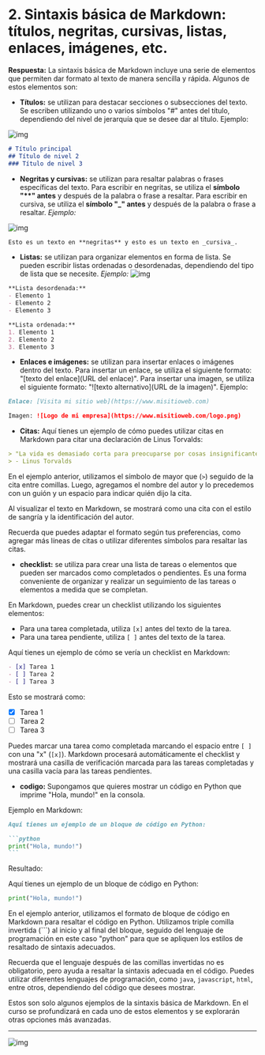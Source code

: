 
# 2. Sintaxis básica de Markdown: títulos, negritas, cursivas, listas, enlaces, imágenes, etc.

**Respuesta:** La sintaxis básica de Markdown incluye una serie de elementos que permiten dar formato al texto de manera sencilla y rápida. Algunos de estos elementos son:

- **Títulos:** se utilizan para destacar secciones o subsecciones del texto. Se escriben utilizando uno o varios símbolos "#" antes del título, dependiendo del nivel de jerarquía que se desee dar al título. Ejemplo: 

![img](https://emowe.com/wp-content/uploads/tutorial-markdown-niveles-titulos.jpg)

```Markdown
# Título principal
## Título de nivel 2
### Título de nivel 3
```

- **Negritas y cursivas:** se utilizan para resaltar palabras o frases específicas del texto. Para escribir en negritas, se utiliza el **símbolo "\*\*" antes** y después de la palabra o frase a resaltar. Para escribir en cursiva, se utiliza el **símbolo "\_" antes** y después de la palabra o frase a resaltar. _Ejemplo:_

![img](https://emowe.com/wp-content/uploads/tutorial-markdown-negrita-cursiva.jpg)

```Markdown
Esto es un texto en **negritas** y esto es un texto en _cursiva_.
```

- **Listas:** se utilizan para organizar elementos en forma de lista. Se pueden escribir listas ordenadas o desordenadas, dependiendo del tipo de lista que se necesite. _Ejemplo:_
![img](https://www.ks7000.net.ve/wp-content/uploads/2016/04/Markdown-lista-numerada-con-sublista-y-p%C3%A1rrafos.jpg)
```Markdown
**Lista desordenada:**
- Elemento 1
- Elemento 2
- Elemento 3

**Lista ordenada:**
1. Elemento 1
2. Elemento 2
3. Elemento 3
```

- **Enlaces e imágenes:** se utilizan para insertar enlaces o imágenes dentro del texto. Para insertar un enlace, se utiliza el siguiente formato: "\[texto del enlace\]\(URL del enlace\)". Para insertar una imagen, se utiliza el siguiente formato: "\!\[texto alternativo\]\(URL de la imagen\)". Ejemplo:

```Markdown
Enlace: [Visita mi sitio web](https://www.misitioweb.com)

Imagen: ![Logo de mi empresa](https://www.misitioweb.com/logo.png)
```

- **Citas:** Aquí tienes un ejemplo de cómo puedes utilizar citas en Markdown para citar una declaración de Linus Torvalds:

```Markdown
> "La vida es demasiado corta para preocuparse por cosas insignificantes. Diviértete, sé honesto y disfruta del proceso".
> - Linus Torvalds
```

En el ejemplo anterior, utilizamos el símbolo de mayor que (`>`) seguido de la cita entre comillas. Luego, agregamos el nombre del autor y lo precedemos con un guión y un espacio para indicar quién dijo la cita.

Al visualizar el texto en Markdown, se mostrará como una cita con el estilo de sangría y la identificación del autor.

Recuerda que puedes adaptar el formato según tus preferencias, como agregar más líneas de citas o utilizar diferentes símbolos para resaltar las citas.

- **checklist:**  se utiliza para crear una lista de tareas o elementos que pueden ser marcados como completados o pendientes. Es una forma conveniente de organizar y realizar un seguimiento de las tareas o elementos a medida que se completan.

En Markdown, puedes crear un checklist utilizando los siguientes elementos:

- Para una tarea completada, utiliza `[x]` antes del texto de la tarea.
- Para una tarea pendiente, utiliza `[ ]` antes del texto de la tarea.

Aquí tienes un ejemplo de cómo se vería un checklist en Markdown:

```markdown
- [x] Tarea 1
- [ ] Tarea 2
- [ ] Tarea 3
```

Esto se mostrará como:

- [x] Tarea 1
- [ ] Tarea 2
- [ ] Tarea 3

Puedes marcar una tarea como completada marcando el espacio entre `[ ]` con una "x" (`[x]`). Markdown procesará automáticamente el checklist y mostrará una casilla de verificación marcada para las tareas completadas y una casilla vacía para las tareas pendientes.


- **codigo:**
Supongamos que quieres mostrar un código en Python que imprime "Hola, mundo!" en la consola.

Ejemplo en Markdown:

````markdown
Aquí tienes un ejemplo de un bloque de código en Python:

```python
print("Hola, mundo!")
```
````

Resultado:

Aquí tienes un ejemplo de un bloque de código en Python:

```python
print("Hola, mundo!")
```

En el ejemplo anterior, utilizamos el formato de bloque de código en Markdown para resaltar el código en Python. Utilizamos triple comilla invertida (\`\`\`) al inicio y al final del bloque, seguido del lenguaje de programación en este caso "python" para que se apliquen los estilos de resaltado de sintaxis adecuados.

Recuerda que el lenguaje después de las comillas invertidas no es obligatorio, pero ayuda a resaltar la sintaxis adecuada en el código. Puedes utilizar diferentes lenguajes de programación, como `java`, `javascript`, `html`, entre otros, dependiendo del código que desees mostrar.


Estos son solo algunos ejemplos de la sintaxis básica de Markdown. En el curso se profundizará en cada uno de estos elementos y se explorarán otras opciones más avanzadas.

---
![img](https://res.cloudinary.com/practicaldev/image/fetch/s--2rTn_7XO--/c_limit%2Cf_auto%2Cfl_progressive%2Cq_auto%2Cw_880/https://dev-to-uploads.s3.amazonaws.com/i/5zhubbpov3m3ly9a1t9c.png)